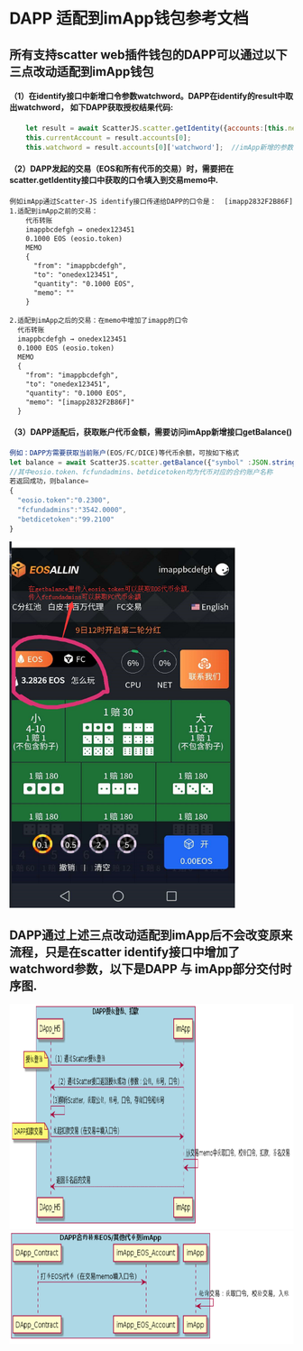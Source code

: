 # DAPP 适配到imApp钱包参考文档

## 所有支持scatter web插件钱包的DAPP可以通过以下三点改动适配到imApp钱包

#### （1）在identify接口中新增口令参数watchword。DAPP在identify的result中取出watchword， 如下DAPP获取授权结果代码:
```javascript
    let result = await ScatterJS.scatter.getIdentity({accounts:[this.network]})      
    this.currentAccount = result.accounts[0];  
    this.watchword = result.accounts[0]['watchword'];  //imApp新增的参数，DAPP保存watchword
```

#### （2）DAPP发起的交易（EOS和所有代币的交易）时，需要把在scatter.getIdentity接口中获取的口令填入到交易memo中.
    例如imApp通过Scatter-JS identify接口传递给DAPP的口令是：  [imapp2832F2B86F]
    1.适配到imApp之前的交易：
        代币转账
        imappbcdefgh → onedex123451
        0.1000 EOS (eosio.token)
        MEMO
        {
          "from": "imappbcdefgh",
          "to": "onedex123451",
          "quantity": "0.1000 EOS",
          "memo": ""
        }

    2.适配到imApp之后的交易：在memo中增加了imapp的口令
      代币转账
      imappbcdefgh → onedex123451
      0.1000 EOS (eosio.token)
      MEMO
      {
        "from": "imappbcdefgh",
        "to": "onedex123451",
        "quantity": "0.1000 EOS",
        "memo": "[imapp2832F2B86F]"
      }
#### （3）DAPP适配后，获取账户代币金额，需要访问imApp新增接口getBalance()
```javascript
例如：DAPP方需要获取当前账户(EOS/FC/DICE)等代币余额，可按如下格式
let balance = await ScatterJS.scatter.getBalance({"symbol" :JSON.stringify(["eosio.token","fcfundadmins","betdicetoken"])})
//其中eosio.token、fcfundadmins、betdicetoken均为代币对应的合约账户名称
若返回成功，则balance=
{
  "eosio.token":"0.2300",
  "fcfundadmins":"3542.0000",
  "betdicetoken":"99.2100"
}
```
<img src="https://github.com/imApp-Core/imApp/blob/master/src/imapp3.jpg" width=400 height=650 />  

##  DAPP通过上述三点改动适配到imApp后不会改变原来流程，只是在scatter identify接口中增加了watchword参数，以下是DAPP 与 imApp部分交付时序图.

<img src="https://github.com/imApp-Core/imApp/blob/master/src/imapp1.png" width=800 height=400 />  

<img src="https://github.com/imApp-Core/imApp/blob/master/src/imapp2.png" width=600 height=200 />
